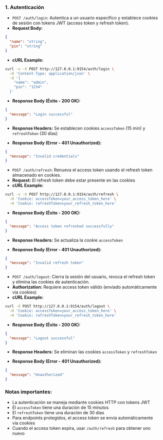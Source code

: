 ### 1. Autenticación

- `POST /auth/login`: Autentica a un usuario específico y establece cookies de sesión con tokens JWT (access token y refresh token).
 - **Request Body:**
  ``` JSON
  {
    "name": "string",
    "pin": "string"
  }
  ``` 
  - **cURL Example:**
  
  ```Bash
  curl -v -X POST http://127.0.0.1:9154/auth/login \
    -H 'Content-Type: application/json' \
    -d '{
      "name": "admin",
      "pin": "1234"
    }'
  ```
  - **Response Body (Éxito - 200 OK):**
  ```JSON
  {
    "message": "Login successful"
  }
  ```
  - **Response Headers:** Se establecen cookies `accessToken` (15 min) y `refreshToken` (30 días)
  
  - **Response Body (Error - 401 Unauthorized):**
  ```JSON
  {
    "message": "Invalid credentials"
  }
  ```

- `POST /auth/refresh`: Renueva el access token usando el refresh token almacenado en cookies.
 - **Request:** El refresh token debe estar presente en las cookies
 - **cURL Example:**
  ```Bash
  curl -v -X POST http://127.0.0.1:9154/auth/refresh \
    -H 'Cookie: accessToken=your_access_token_here' \
    -H 'Cookie: refreshToken=your_refresh_token_here'
  ```
  - **Response Body (Éxito - 200 OK):**
  ```JSON
  {
    "message": "Access token refreshed successfully"
  }
  ```
  - **Response Headers:** Se actualiza la cookie `accessToken`
  
  - **Response Body (Error - 401 Unauthorized):**
  ```JSON
  {
    "message": "Invalid refresh token"
  }
  ```

- `POST /auth/logout`: Cierra la sesión del usuario, revoca el refresh token y elimina las cookies de autenticación.
 - **Authorization:** Requiere access token válido (enviado automáticamente via cookies)
 - **cURL Example:** 
  ```Bash
  curl -X POST http://127.0.0.1:9154/auth/logout \
    -H 'Cookie: accessToken=your_access_token_here' \
    -H 'Cookie: refreshToken=your_refresh_token_here'
  ```
  - **Response Body (Éxito - 200 OK):**
  ```JSON
  {
    "message": "Logout successful"
  }
  ```
  - **Response Headers:** Se eliminan las cookies `accessToken` y `refreshToken`
  
  - **Response Body (Error - 401 Unauthorized):**
  ```JSON
  {
    "message": "Unauthorized"
  }
  ```

### Notas importantes:
- La autenticación se maneja mediante cookies HTTP con tokens JWT
- El `accessToken` tiene una duración de 15 minutos
- El `refreshToken` tiene una duración de 30 días
- Para endpoints protegidos, el access token se envía automáticamente via cookies
- Cuando el access token expira, usar `/auth/refresh` para obtener uno nuevo
